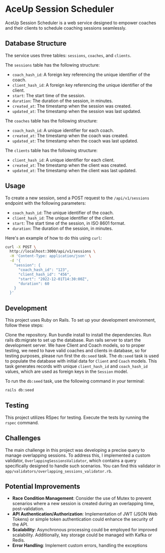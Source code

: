 # AceUp Session Scheduler

AceUp Session Scheduler is a web service designed to empower coaches and their clients to schedule coaching sessions seamlessly.

## Database Structure

The service uses three tables: `sessions`, `coaches`, and `clients`.

The `sessions` table has the following structure:

- `coach_hash_id`: A foreign key referencing the unique identifier of the coach.
- `client_hash_id`: A foreign key referencing the unique identifier of the client.
- `start`: The start time of the session.
- `duration`: The duration of the session, in minutes.
- `created_at`: The timestamp when the session was created.
- `updated_at`: The timestamp when the session was last updated.

The `coaches` table has the following structure:

- `coach_hash_id`: A unique identifier for each coach.
- `created_at`: The timestamp when the coach was created.
- `updated_at`: The timestamp when the coach was last updated.

The `clients` table has the following structure:

- `client_hash_id`: A unique identifier for each client.
- `created_at`: The timestamp when the client was created.
- `updated_at`: The timestamp when the client was last updated.

## Usage

To create a new session, send a POST request to the `/api/v1/sessions` endpoint with the following parameters:

- `coach_hash_id`: The unique identifier of the coach.
- `client_hash_id`: The unique identifier of the client.
- `start`: The start time of the session, in ISO 8601 format.
- `duration`: The duration of the session, in minutes.

Here's an example of how to do this using `curl`:

```bash
curl -X POST \
  http://localhost:3000/api/v1/sessions \
  -H 'Content-Type: application/json' \
  -d '{
    "session": {
      "coach_hash_id": "123",
      "client_hash_id": "456",
      "start": "2022-12-01T14:30:00Z",
      "duration": 60
    }
  }'
```

## Development

This project uses Ruby on Rails. To set up your development environment, follow these steps:

Clone the repository.
Run bundle install to install the dependencies.
Run rails db:migrate to set up the database.
Run rails server to start the development server.
We have Client and Coach models, so to proper testing, we need to have valid coaches and clients in database, so for testing purposes, please run first the `db:seed` task.
The `db:seed` task is used to populate the database with initial data for `Client` and `Coach` models. 
This task generates records with unique `client_hash_id` and `coach_hash_id` values, which are used as foreign keys in the `Session` model.

To run the `db:seed` task, use the following command in your terminal:

```bash
rails db:seed
```

## Testing
This project utilizes RSpec for testing. Execute the tests by running the `rspec` command.

## Challenges
The main challenge in this project was developing a precise query to manage overlapping sessions. To address this, I implemented a custom validator, `OverlappingSessionsValidator`, which contains a query specifically designed to handle such scenarios. You can find this validator in `app/validators/overlapping_sessions_validator.rb`.

## Potential Improvements
- **Race Condition Management**: Consider the use of Mutex to prevent scenarios where a new session is created during an overlapping time, post-validation.
- **API Authentication/Authorization**: Implementation of JWT (JSON Web Tokens) or simple token authentication could enhance the security of the API.
- **Scalability**: Asynchronous processing could be employed for improved scalability. Additionally, key storage could be managed with Kafka or Redis.
- **Error Handling**: Implement custom errors, handling the exceptions